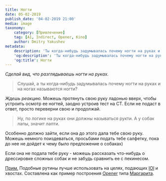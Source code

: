 ```yaml
---
title: Ногти
date: 05-02-2019
publish_date: '04-02-2019 21:00'
media: image
taxonomy:
    category: [Привлечение]
    tag: [A1, Indirect, Opener, Kino]
    author: Dmitry Yakushev
metadata:
    description: 'Ты когда-нибудь задумывалась почему ногти на руках и на ногах называются ногти?'
    'og:description': 'Ты когда-нибудь задумывалась почему ногти на руках и на ногах называются ногти?'
    'og:title': Ногти
---
```


_Сделай вид, что разглядываешь ногти на руках._

> Слушай, а ты когда-нибудь задумывалась почему ногти на руках и на ногах называются ногти?

_Ждешь реакцию._
Можешь протянуть свою руку ладонью вверх, чтобы устроить осмотр ее ногтей, заодно устроив тест на CT. Если не подаст в ответ, просто переверни свою и продолжай.

> Ну, по логике на руках они должны называться рукти. А у собак лапы, значит лапти.

Особенно должно зайти, если она до этого дала тебе свою руку. Можешь немного поиздеваться, просьбами подать тебе салфетку, пока до нее не дойдет к чему было предложение о собаках)

Если она не подала тебе руку - можешь рассказать что-нибудь о дрессировке сложных собак и не забудь сравнить ее с пекинесом.

[Прим.](/players/dmitry-yakushev "Dmitry Yakushev") Подобные рутины лучше использовать на целях, подающих [IOI](/taxonomy?name=tag&val=IOI) и хвостах. Составлена как пример построения [Opener](/taxonomy?name=tag&val=Opener) типа [Маргарита](/gambits/a1-31).